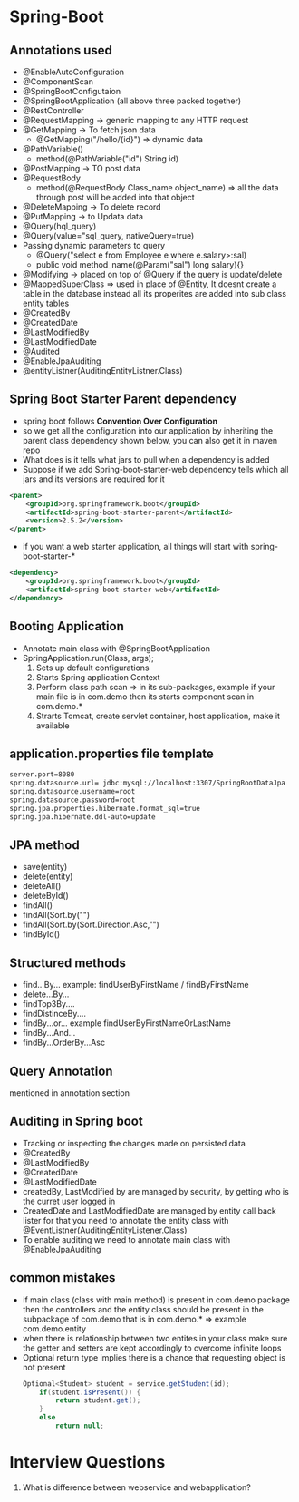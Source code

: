 # Spring-Boot

## Annotations used
- @EnableAutoConfiguration
- @ComponentScan
- @SpringBootConfigutaion
- @SpringBootApplication (all above three packed together)
- @RestController
- @RequestMapping -> generic mapping to any HTTP request
- @GetMapping -> To fetch json data
	- @GetMapping("/hello/{id}") => dynamic data
- @PathVariable()
	- method(@PathVariable("id") String id)
- @PostMapping -> TO post data
- @RequestBody
	- method(@RequestBody Class_name object_name) => all the data through post will be added into that object
- @DeleteMapping -> To delete record
- @PutMapping -> to Updata data
- @Query(hql_query)
- @Query(value="sql_query, nativeQuery=true)
- Passing dynamic parameters to query
	- @Query("select e from Employee e where e.salary>:sal)
	- public void method_name(@Param("sal") long salary){}
- @Modifying -> placed on top of @Query if the query is update/delete
- @MappedSuperClass => used in place of @Entity, It doesnt create a table in the database instead all its properites are added into sub class entity tables
- @CreatedBy
- @CreatedDate
- @LastModifiedBy
- @LastModifiedDate
- @Audited
- @EnableJpaAuditing
- @entityListner(AuditingEntityListner.Class)

## Spring Boot Starter Parent dependency
- spring boot follows **Convention Over Configuration**
- so we get all the configuration into our application by inheriting the parent class dependency shown below, you can also get it in maven repo
- What <parent> does is it tells what jars to pull when a dependency is added
- Suppose if we add Spring-boot-starter-web dependency <parent> tells which all jars and its versions are required for it
	
```xml
<parent>
    <groupId>org.springframework.boot</groupId>
	<artifactId>spring-boot-starter-parent</artifactId>
	<version>2.5.2</version>
</parent>
```
- if you want a web starter application, all things will start with spring-boot-starter-*
```xml
<dependency>
	<groupId>org.springframework.boot</groupId>
	<artifactId>spring-boot-starter-web</artifactId>
</dependency>
```


## Booting Application
- Annotate main class with @SpringBootApplication
- SpringApplication.run(Class, args);
	1. Sets up default configurations
	2. Starts Spring application Context
	3. Perform class path scan => in its sub-packages, example if your main file is in com.demo then its starts component scan in com.demo.*
	4. Strarts Tomcat, create servlet container, host application, make it available

## application.properties file template

```xml
server.port=8080
spring.datasource.url= jdbc:mysql://localhost:3307/SpringBootDataJpa
spring.datasource.username=root
spring.datasource.password=root
spring.jpa.properties.hibernate.format_sql=true
spring.jpa.hibernate.ddl-auto=update
```
## JPA method
- save(entity)
- delete(entity)
- deleteAll()
- deleteById()
- findAll()
- findAll(Sort.by("")
- findAll(Sort.by(Sort.Direction.Asc,"")
- findById()
	
## Structured methods
- find...By...    example: findUserByFirstName / findByFirstName
- delete...By...
- findTop3By....
- findDistinceBy....
- findBy...or...  example findUserByFirstNameOrLastName
- findBy...And...
- findBy...OrderBy...Asc
	
## Query Annotation
mentioned in annotation section
	
	
## Auditing in Spring boot
- Tracking or inspecting the changes made on persisted data
- @CreatedBy
- @LastModifiedBy
- @CreatedDate
- @LastModifiedDate
- createdBy, LastModified by are managed by security, by getting who is the curret user logged in
- CreatedDate and LastModifiedDate are managed by entity call back lister for that you need to annotate the entity class with
	@EventListner(AuditingEntityListener.Class)
- To enable auditing we need to annotate main class with @EnableJpaAuditing
	
## common mistakes
- if main class (class with main method) is present in com.demo package then the controllers and the entity class should be present in the subpackage of com.demo that is in com.demo.* => example com.demo.entity
- when there is relationship between two entites in your class make sure the getter and setters are kept accordingly to overcome infinite loops
- Optional return type implies there is a chance that requesting object is not present
	```java
	Optional<Student> student = service.getStudent(id);
		if(student.isPresent()) {
			return student.get();
		}
		else 
			return null;
	```
	
# Interview Questions
1. What is difference between webservice and webapplication?
